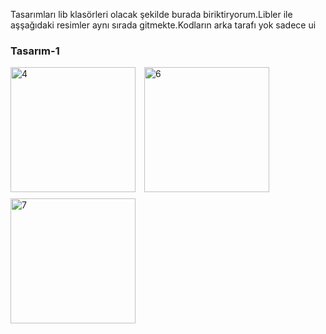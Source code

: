 Tasarımları lib klasörleri olacak şekilde burada biriktiryorum.Libler ile aşşağıdaki resimler aynı sırada gitmekte.Kodların arka tarafı yok sadece ui
### Tasarım-1

<div>
    <img src="https://github.com/user-attachments/assets/798ee2ee-bce6-4a16-ad63-6559a1212e8f" alt="4" width="200" style="margin-right: 10px; margin-bottom: 10px;" />
    <img src="https://github.com/user-attachments/assets/14f8fdee-f234-4379-b2d5-af195cb0ad04" alt="6" width="200" style="margin-right: 10px; margin-bottom: 10px;" />
    <img src="https://github.com/user-attachments/assets/dd0e7c09-081d-4c18-8099-cf435e8e4b18" alt="7" width="200" />
</div>
